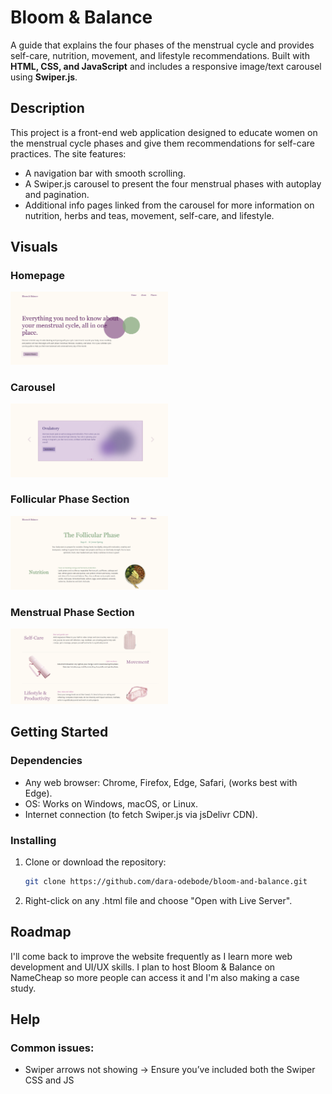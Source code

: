 # Bloom & Balance

A guide that explains the four phases of the menstrual cycle and provides self-care, nutrition, movement, and lifestyle recommendations. Built with **HTML, CSS, and JavaScript** and includes a responsive image/text carousel using **Swiper.js**.

## Description

This project is a front-end web application designed to educate women on the menstrual cycle phases and give them recommendations for self-care practices. The site features:
- A navigation bar with smooth scrolling.
- A Swiper.js carousel to present the four menstrual phases with autoplay and pagination.
- Additional info pages linked from the carousel for more information on nutrition, herbs and teas, movement, self-care, and lifestyle.

## Visuals

### Homepage
<img src="./screenshots/homepage.png" alt="homepage" width="50%"/>

### Carousel
<img src="./screenshots/carousel.png" alt="slides" width="50%"/>

### Follicular Phase Section
<img src="./screenshots/follicular-page.png" alt="follicular" width="50%"/>

### Menstrual Phase Section
<img src="./screenshots/menstrual-page.png" alt="menstrual" width="50%"/>

## Getting Started

### Dependencies

- Any web browser: Chrome, Firefox, Edge, Safari, (works best with Edge).
- OS: Works on Windows, macOS, or Linux.
- Internet connection (to fetch Swiper.js via jsDelivr CDN).

### Installing

1. Clone or download the repository:
   ```bash
   git clone https://github.com/dara-odebode/bloom-and-balance.git
2. Right-click on any .html file and choose "Open with Live Server".

## Roadmap
I'll come back to improve the website frequently as I learn more web development and UI/UX skills. I plan to host Bloom & Balance on NameCheap so more people can access it and I'm also making a case study. 

## Help
### Common issues:

- Swiper arrows not showing → Ensure you’ve included both the Swiper CSS and JS <script> links from the CDN.
- Images not loading → Check your file paths (e.g., images/lifestyle.png should match your folder structure).
- Autoplay not working → Confirm the Swiper initialization script is included at the bottom of index.html.

## Authors

Dara — @dara-odebode

## License

This project is licensed under the MIT License - see the LICENSE.md file for details.

## Acknowledgments  

Inspiration and tools:  

* [Swiper.js](https://swiperjs.com/)  
* [jsDelivr CDN](https://www.jsdelivr.com/)  
* [Herblanced](https://herblanced.com/en)
* [Kabel Mishka Ligot's Portflio](https://www.kabelmishka.com/work-v)
